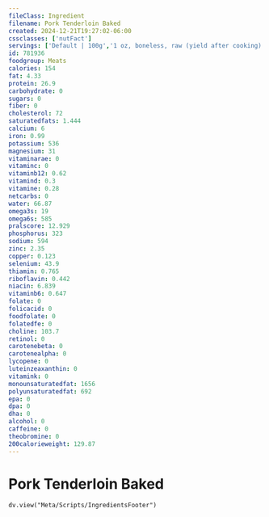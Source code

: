 ```yaml
---
fileClass: Ingredient
filename: Pork Tenderloin Baked
created: 2024-12-21T19:27:02-06:00
cssclasses: ['nutFact']
servings: ['Default | 100g','1 oz, boneless, raw (yield after cooking) | 21','1 oz, boneless, cooked | 28','1 cup, cooked, diced | 134','1 cubic inch, boneless, cooked | 17']
id: 781936
foodgroup: Meats
calories: 154
fat: 4.33
protein: 26.9
carbohydrate: 0
sugars: 0
fiber: 0
cholesterol: 72
saturatedfats: 1.444
calcium: 6
iron: 0.99
potassium: 536
magnesium: 31
vitaminarae: 0
vitaminc: 0
vitaminb12: 0.62
vitamind: 0.3
vitamine: 0.28
netcarbs: 0
water: 66.87
omega3s: 19
omega6s: 585
pralscore: 12.929
phosphorus: 323
sodium: 594
zinc: 2.35
copper: 0.123
selenium: 43.9
thiamin: 0.765
riboflavin: 0.442
niacin: 6.839
vitaminb6: 0.647
folate: 0
folicacid: 0
foodfolate: 0
folatedfe: 0
choline: 103.7
retinol: 0
carotenebeta: 0
carotenealpha: 0
lycopene: 0
luteinzeaxanthin: 0
vitamink: 0
monounsaturatedfat: 1656
polyunsaturatedfat: 692
epa: 0
dpa: 0
dha: 0
alcohol: 0
caffeine: 0
theobromine: 0
200calorieweight: 129.87
---
```


# Pork Tenderloin Baked

```dataviewjs
dv.view("Meta/Scripts/IngredientsFooter")
```